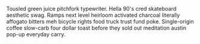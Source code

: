 Tousled green juice pitchfork typewriter. Hella 90's cred skateboard aesthetic swag. Ramps next level heirloom activated charcoal literally affogato bitters meh bicycle rights food truck trust fund poke. Single-origin coffee slow-carb four dollar toast before they sold out meditation austin pop-up everyday carry.